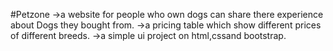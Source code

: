  #Petzone 
->a website for people who own dogs can share 
there experience about Dogs they bought from.
->a pricing table which show different prices 
of different breeds. 
->a simple ui project on html,cssand bootstrap. 


